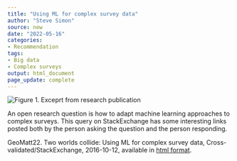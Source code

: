 ```yaml
---
title: "Using ML for complex survey data"
author: "Steve Simon"
source: new
date: "2022-05-16"
categories: 
- Recommendation
tags:
- Big data
- Complex surveys
output: html_document
page_update: complete
---
```


![Figure 1. Exceprt from research publication](http://www.pmean.com/new-images/22/machine-learning-complex-survey-01.png)

<div class="notes">

An open research question is how to adapt machine learning approaches to complex surveys. This query on StackExchange has some interesting links posted both by the person asking the question and the person responding.

GeoMatt22. Two worlds collide: Using ML for complex survey data, Cross-validated/StackExchange, 2016-10-12, available in [html format][geo1].

[geo1]: https://stats.stackexchange.com/questions/238141/two-worlds-collide-using-ml-for-complex-survey-data

</div>
